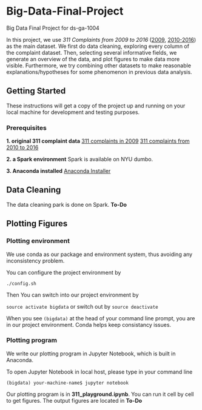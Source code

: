 # Big-Data-Final-Project
Big Data Final Project for ds-ga-1004

In this project, we use _311 Complaints from 2009 to 2016_ ([2009](https://data.cityofnewyork.us/Social-Services/new-311/9s88-aed8), [2010-2016](https://data.cityofnewyork.us/Social-Services/311/wpe2-h2i5)) as the main dataset. We first do data cleaning, exploring every column of the complaint dataset. Then, selecting several informative fields, we generate an overview of the data, and plot figures to make data more visible. Furthermore, we try combining other datasets to make reasonable explanations/hypotheses for some phenomenon in previous data analysis.

## Getting Started

These instructions will get a copy of the project up and running on your local machine for development and testing purposes.

### Prerequisites

**1. original 311 complaint data**
[311 complaints in 2009](https://data.cityofnewyork.us/Social-Services/new-311/9s88-aed8)
[311 complaints from 2010 to 2016](https://data.cityofnewyork.us/Social-Services/311/wpe2-h2i5)

**2. a Spark environment**
Spark is available on NYU dumbo.

**3. Anaconda installed**
[Anaconda Installer](https://www.continuum.io/downloads)

## Data Cleaning

The data cleaning park is done on Spark.
**To-Do**

## Plotting Figures

### Plotting environment

We use conda as our package and environment system, thus avoiding any inconsistency problem.

You can configure the project environment by

`./config.sh`

Then You can switch into our project environment by

`source activate bigdata`
or switch out by
`source deactivate`

When you see `(bigdata)` at the head of your command line prompt, you are in our project environment. Conda helps keep consistancy issues.

### Plotting program

We write our plotting program in Jupyter Notebook, which is built in Anaconda.

To open Jupyter Notebook in local host, please type in your command line

`(bigdata) your-machine-name$ jupyter notebook`

Our plotting program is in **311_playground.ipynb**. You can run it cell by cell to get figures. The output figures are located in **To-Do**
